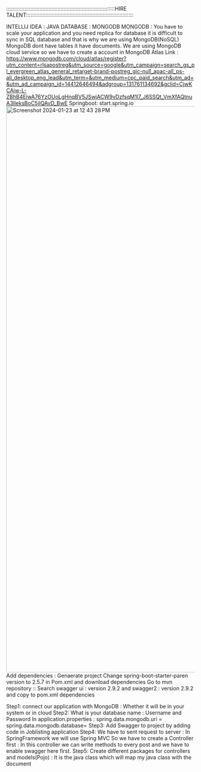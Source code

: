 ::::::::::::::::::::::::::::::::::::::::::::::::::::::::::::::::::::::::HIRE TALENT:::::::::::::::::::::::::::::::::::::::::::::::::::::::::::::::::::::::

INTELLIJ IDEA : JAVA
DATABASE      : MONGODB 
MONGODB       : You have to scale your application and you need replica for database it is difficult to sync in SQL database and that is why we are using MongoDB(NoSQL)
MongoDB dont have tables it have documents.
We are using MongoDB cloud service so we have to create a account in MongoDB Atlas
Link : https://www.mongodb.com/cloud/atlas/register?utm_content=rlsapostreg&utm_source=google&utm_campaign=search_gs_pl_evergreen_atlas_general_retarget-brand-postreg_gic-null_apac-all_ps-all_desktop_eng_lead&utm_term=&utm_medium=cpc_paid_search&utm_ad=&utm_ad_campaign_id=14412646494&adgroup=131761134692&gclid=CjwKCAjw-L-ZBhB4EiwA76YzOUoLgHnqBV5JSwjACW9vDzfsqM1I7_J6SSQt_VmXfAQtnuA3lleksBoC5jIQAvD_BwE 
Springboot: start.spring.io
<img width="1510" alt="Screenshot 2024-01-23 at 12 43 28 PM" src="https://github.com/String369/HireTalent-Java-Spring-MongoDB/assets/132102851/8401fc22-5d9a-43c2-ad58-3d7d28e53103">
Add dependencies : Genaerate project
Change spring-boot-starter-paren version to 2.5.7 in Pom.xml and download dependencies
Go to mvn repository :: Search swagger ui : version 2.9.2 and swagger2 : version 2.9.2 and copy to pom.xml dependencies

Step1: connect our application with MongoDB : Whether it will be in your system or in cloud
Step2: What is your database name : Username and Password
In application.properties : spring.data.mongodb.uri = 
spring.data.mongodb.database=
Step3: Add Swagger to project by adding code in Joblisting application
Step4: We have to sent request to server : In SpringFramework we will use Spring MVC 
So we have to create a Controller first : In this controller we can write methods to every post and we have to enable swagger here first.
Step5: Create different packages for controllers and models(Pojo) : It is the java class which will map my java class with the document
